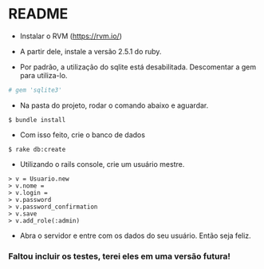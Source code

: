# README

* Instalar o RVM (https://rvm.io/)

* A partir dele, instale a versão 2.5.1 do ruby.

* Por padrão, a utilização do sqlite está desabilitada. Descomentar a gem para utiliza-lo.
```ruby
# gem 'sqlite3'
```

* Na pasta do projeto, rodar o comando abaixo e aguardar.
```
$ bundle install
```

* Com isso feito, crie o banco de dados
```
$ rake db:create
```

* Utilizando o rails console, crie um usuário mestre.
```
> v = Usuario.new
> v.nome = 
> v.login = 
> v.password
> v.password_confirmation
> v.save
> v.add_role(:admin)
```

* Abra o servidor e entre com os dados do seu usuário. Então seja feliz.


### Faltou incluir os testes, terei eles em uma versão futura!